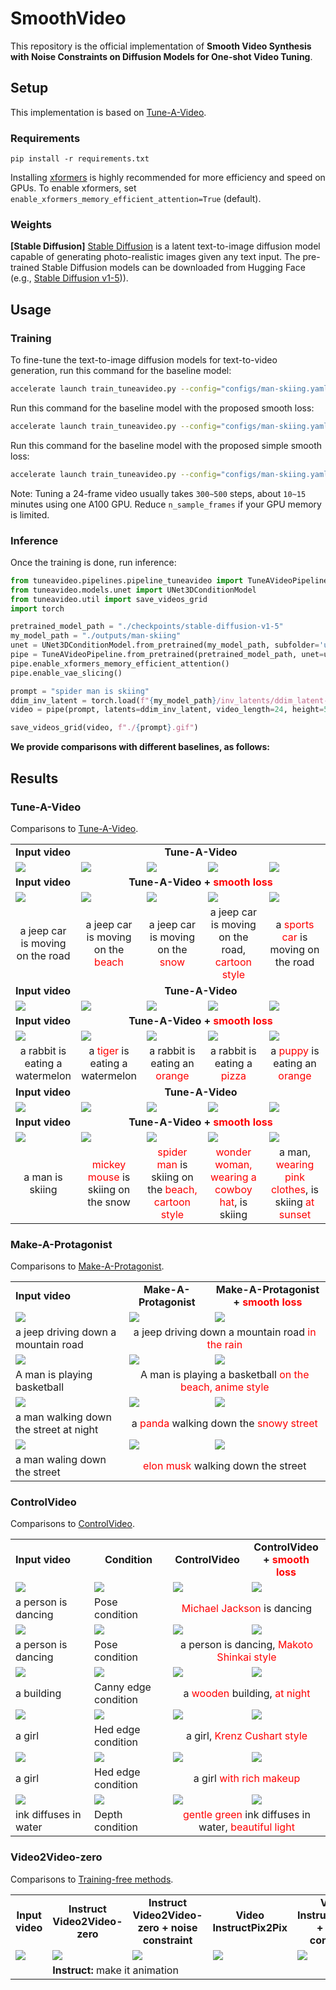 # SmoothVideo

This repository is the official implementation of **Smooth Video Synthesis with Noise Constraints on Diffusion Models for One-shot Video Tuning**.




## Setup
This implementation is based on [Tune-A-Video](https://github.com/showlab/Tune-A-Video).

### Requirements

```shell
pip install -r requirements.txt
```

Installing [xformers](https://github.com/facebookresearch/xformers) is highly recommended for more efficiency and speed on GPUs. 
To enable xformers, set `enable_xformers_memory_efficient_attention=True` (default).

### Weights

**[Stable Diffusion]** [Stable Diffusion](https://arxiv.org/abs/2112.10752) is a latent text-to-image diffusion model capable of generating photo-realistic images given any text input. The pre-trained Stable Diffusion models can be downloaded from Hugging Face (e.g., [Stable Diffusion v1-5](https://huggingface.co/runwayml/stable-diffusion-v1-5))).


## Usage

### Training

To fine-tune the text-to-image diffusion models for text-to-video generation, run this command for the baseline model:
```bash
accelerate launch train_tuneavideo.py --config="configs/man-skiing.yaml"
```

Run this command for the baseline model with the proposed smooth loss:
```bash
accelerate launch train_tuneavideo.py --config="configs/man-skiing.yaml" --smooth_loss
```

Run this command for the baseline model with the proposed simple smooth loss:
```bash
accelerate launch train_tuneavideo.py --config="configs/man-skiing.yaml" --smooth_loss --simple_manner
```



Note: Tuning a 24-frame video usually takes `300~500` steps, about `10~15` minutes using one A100 GPU. 
Reduce `n_sample_frames` if your GPU memory is limited.

### Inference

Once the training is done, run inference:

```python
from tuneavideo.pipelines.pipeline_tuneavideo import TuneAVideoPipeline
from tuneavideo.models.unet import UNet3DConditionModel
from tuneavideo.util import save_videos_grid
import torch

pretrained_model_path = "./checkpoints/stable-diffusion-v1-5"
my_model_path = "./outputs/man-skiing"
unet = UNet3DConditionModel.from_pretrained(my_model_path, subfolder='unet', torch_dtype=torch.float16).to('cuda')
pipe = TuneAVideoPipeline.from_pretrained(pretrained_model_path, unet=unet, torch_dtype=torch.float16).to("cuda")
pipe.enable_xformers_memory_efficient_attention()
pipe.enable_vae_slicing()

prompt = "spider man is skiing"
ddim_inv_latent = torch.load(f"{my_model_path}/inv_latents/ddim_latent-500.pt").to(torch.float16)
video = pipe(prompt, latents=ddim_inv_latent, video_length=24, height=512, width=512, num_inference_steps=50, guidance_scale=7.5).videos

save_videos_grid(video, f"./{prompt}.gif")
```



**We provide comparisons with different baselines, as follows:**



## Results 



### Tune-A-Video

Comparisons to [Tune-A-Video](https://github.com/showlab/Tune-A-Video).

<table class="center">
<tr>
	<td > <b>Input video </b></td>
	<td colspan="4" style="text-align:center;" ><b> Tune-A-Video </b></td>
</tr>
<tr>
  <td><img src="./assets/tune-a-video/car-turn.gif"></td>
  <td><img src="./assets/tune-a-video/car-turn_a jeep car is moving on the beach.gif"></td>
  <td><img src="./assets/tune-a-video/car-turn_a jeep car is moving on the snow.gif"></td>
  <td><img src="./assets/tune-a-video/car-turn_a jeep car is moving on the road, cartoon style.gif"></td>
  <td><img src="./assets/tune-a-video/car-turn_a sports car is moving on the road.gif"></td>
</tr>
<tr>
	<td > <b> Input video </b> </td>
  <td colspan="4" style="text-align:center;" ><b> Tune-A-Video + <span style="color: red;">smooth loss</span> </b> </td>
</tr>
<tr>
  <td><img src="./assets/tune-a-video/car-turn.gif"></td>
  <td><img src="./assets/tune-a-video/car-turn_smooth_a jeep car is moving on the beach.gif"></td>
  <td><img src="./assets/tune-a-video/car-turn_smooth_a jeep car is moving on the snow.gif"></td>
  <td><img src="./assets/tune-a-video/car-turn_smooth_a jeep car is moving on the road, cartoon style.gif"></td>
  <td><img src="./assets/tune-a-video/car-turn_smooth_a sports car is moving on the road.gif"></td>
</tr>
<tr>
	<td width=20% style="text-align:center;"> a jeep car is moving on the road</td>
	<td width=20% style="text-align:center;"> a jeep car is moving on the <span style="color: red;">beach</span> </td>
	<td width=20% style="text-align:center;"> a jeep car is moving on the <span style="color: red;">snow</span> </td>
	<td width=20% style="text-align:center;"> a jeep car is moving on the road, <span style="color: red;">cartoon style</span> </td>
	<td width=20% style="text-align:center;"> a <span style="color: red;">sports car</span> is moving on the road </td>
</tr>
<tr>
	<td > <b>Input video </b></td>
	<td colspan="4" style="text-align:center;"><b> Tune-A-Video </b></td>
</tr>
<tr>
  <td><img src="./assets/tune-a-video/rabbit-watermelon.gif"></td>
  <td><img src="./assets/tune-a-video/rabbit-watermelon_a tiger is eating a watermelon.gif"></td>
  <td><img src="./assets/tune-a-video/rabbit-watermelon_a rabbit is eating an orange.gif"></td>
  <td><img src="./assets/tune-a-video/rabbit-watermelon_a rabbit is eating a pizza.gif"></td>
  <td><img src="./assets/tune-a-video/rabbit-watermelon_a puppy is eating an orange.gif"></td>
</tr>
<tr>
	<td > <b> Input video </b> </td>
  <td colspan="4" style="text-align:center;"><b> Tune-A-Video + <span style="color: red;">smooth loss</span> </b> </td>
</tr>
<tr>
  <td><img src="./assets/tune-a-video/rabbit-watermelon.gif"></td>
  <td><img src="./assets/tune-a-video/rabbit-watermelon_smooth_a tiger is eating a watermelon.gif"></td>
  <td><img src="./assets/tune-a-video/rabbit-watermelon_smooth_a rabbit is eating an orange.gif"></td>
  <td><img src="./assets/tune-a-video/rabbit-watermelon_smooth_a rabbit is eating a pizza.gif"></td>
  <td><img src="./assets/tune-a-video/rabbit-watermelon_smooth_a puppy is eating an orange.gif"></td>
</tr>
<tr>
	<td width=20% style="text-align:center;"> a rabbit is eating a watermelon</td>
	<td width=20% style="text-align:center;"> a <span style="color: red;">tiger</span> is eating a watermelon </td>
	<td width=20% style="text-align:center;"> a rabbit is eating an <span style="color: red;">orange</span> </td>
	<td width=20% style="text-align:center;"> a rabbit is eating a <span style="color: red;">pizza</span> </td>
	<td width=20% style="text-align:center;"> a <span style="color: red;">puppy</span> is eating an <span style="color: red;">orange</span></td>
</tr>
<tr>
	<td > <b>Input video </b></td>
	<td colspan="4" style="text-align:center;"><b> Tune-A-Video </b></td>
</tr>
<tr>
  <td><img src="./assets/tune-a-video/man-skiing.gif"></td>
  <td><img src="./assets/tune-a-video/man-skiing_mickey mouse is skiing on the snow.gif"></td>
  <td><img src="./assets/tune-a-video/man-skiing_spider man is skiing on the beach, cartoon style.gif"></td>
  <td><img src="./assets/tune-a-video/man-skiing_wonder woman, wearing a cowboy hat, is skiing.gif"></td>
  <td><img src="./assets/tune-a-video/man-skiing_a man, wearing pink clothes, is skiing at sunset.gif"></td>
</tr>
<tr>
	<td > <b> Input video </b> </td>
  <td colspan="4" style="text-align:center;"><b> Tune-A-Video + <span style="color: red;">smooth loss</span> </b> </td>
</tr>
<tr>
  <td><img src="./assets/tune-a-video/man-skiing.gif"></td>
  <td><img src="./assets/tune-a-video/man-skiing_smooth_mickey mouse is skiing on the snow.gif"></td>
  <td><img src="./assets/tune-a-video/man-skiing_smooth_spider man is skiing on the beach, cartoon style.gif"></td>
  <td><img src="./assets/tune-a-video/man-skiing_smooth_wonder woman, wearing a cowboy hat, is skiing.gif"></td>
  <td><img src="./assets/tune-a-video/man-skiing_smooth_a man, wearing pink clothes, is skiing at sunset.gif"></td>
</tr>
<tr>
	<td width=20% style="text-align:center;"> a man is skiing</td>
  <td width=20% style="text-align:center;">  <span style="color: red;">mickey mouse</span> is skiing on the snow</td>
	<td width=20% style="text-align:center;"> <span style="color: red;">spider man</span> is skiing on the <span style="color: red;">beach, cartoon style</span> </td>
	<td width=20% style="text-align:center;"> <span style="color: red;">wonder woman, wearing a cowboy hat</span>, is skiing </td>
	<td width=20% style="text-align:center;"> a man, <span style="color: red;">wearing pink clothes</span>, is skiing <span style="color: red;">at sunset</span> </td>
</tr>
</table>







### Make-A-Protagonist

Comparisons to [Make-A-Protagonist](https://github.com/HeliosZhao/Make-A-Protagonist).

<table class="center">
<tr>
	<td> <b>Input video </b></td>
	<td style="text-align:center"><b> Make-A-Protagonist </b></td>
  <td style="text-align:center"><b> Make-A-Protagonist + <span style="color: red;">smooth loss</span></b></td>
</tr>
<tr>
  <td><img src="./assets/make-a-protagonist/car-turn.gif"></td>
  <td><img src="./assets/make-a-protagonist/0-a jeep driving down a mountain road in the rain-org.gif"></td>
  <td><img src="./assets/make-a-protagonist/0-a jeep driving down a mountain road in the rain.gif"></td>
</tr>
<tr>
	<td> a jeep driving down a mountain road</td>
	<td colspan="2" style="text-align:center"> a jeep driving down a mountain road <span style="color: red;">in the rain</span> </td>
</tr>
<tr>
	<td><img src="./assets/make-a-protagonist/ikun.gif"></td>
  <td><img src="./assets/make-a-protagonist/0-A man is playing a basketball on the beach, anime style-org.gif"></td>
  <td><img src="./assets/make-a-protagonist/0-A man is playing a basketball on the beach, anime style.gif"></td>
</tr>
<tr>
	<td>A man is playing basketball</td>
	<td colspan="2" style="text-align:center"> A man is playing a basketball <span style="color: red;">on the beach, anime style</span></td>
</tr>
<tr>
  <td><img src="./assets/make-a-protagonist/yanzi.gif"></td>
  <td><img src="./assets/make-a-protagonist/0-a panda walking down the snowy street-org.gif"></td>
  <td><img src="./assets/make-a-protagonist/0-a panda walking down the snowy street.gif"></td>
</tr>
<tr>
	<td>a man walking down the street at night</td>
	<td colspan="2" style="text-align:center"> a <span style="color: red;">panda</span> walking down the <span style="color: red;">snowy street</span> </td>
</tr>
<tr>
  <td><img src="./assets/make-a-protagonist/huaqiang.gif"></td>
  <td><img src="./assets/make-a-protagonist/0-elon musk walking down the street-org.gif"></td>
  <td><img src="./assets/make-a-protagonist/0-elon musk walking down the street.gif"></td>
</tr>
<tr>
	<td>a man waling down the street</td>
  <td colspan="2" style="text-align:center"> <span style="color: red;">elon musk</span> walking down the street </td>
</tr>
</table>







### ControlVideo

Comparisons to [ControlVideo](https://github.com/thu-ml/controlvideo).

<table class="center">
<tr>
	<td > <b>Input video </b></td>
	<td width=25% style="text-align:center"><b> Condition </b></td>
	<td width=25% style="text-align:center"><b> ControlVideo</b></td>
  <td width=25% style="text-align:center"><b> ControlVideo + <span style="color: red;">smooth loss</span></b></td>
</tr>
<tr>
  <td><img src="./assets/controlvideo/dance26-Michael Jackson is dancing-1500_merge_0.gif"></td>
	<td><img src="./assets/controlvideo/dance26-Michael Jackson is dancing-1500_merge_1.gif"></td>
	<td><img src="./assets/controlvideo/dance26-Michael Jackson is dancing-1500_merge_2.gif"></td>
	<td><img src="./assets/controlvideo/dance26-Michael Jackson is dancing-1500_merge_3.gif"></td>
</tr>
<tr>
	<td>a person is dancing</td>
	<td> Pose condition </td>
  <td colspan="2" style="text-align:center"> <span style="color: red;">Michael Jackson</span> is dancing </td>
</tr>
<tr>
  <td><img src="./assets/controlvideo/dance5-a person is dancing, Makoto Shinkai style-1000_merge_0.gif"></td>
  <td><img src="./assets/controlvideo/dance5-a person is dancing, Makoto Shinkai style-1000_merge_1.gif"></td>
  <td><img src="./assets/controlvideo/dance5-a person is dancing, Makoto Shinkai style-1000_merge_2.gif"></td>
  <td><img src="./assets/controlvideo/dance5-a person is dancing, Makoto Shinkai style-1000_merge_3.gif"></td>
</tr>
<tr>
	<td>a person is dancing</td>
	<td> Pose condition</td>
  <td colspan="2" style="text-align:center"> a person is dancing, <span style="color: red;">Makoto Shinkai style</span> </td>
</tr>
<tr>
  <td><img src="./assets/controlvideo/building1-a wooden building, at night-80_merge_0.gif"></td>
  <td><img src="./assets/controlvideo/building1-a wooden building, at night-80_merge_1.gif"></td>
  <td><img src="./assets/controlvideo/building1-a wooden building, at night-80_merge_2.gif"></td>
  <td><img src="./assets/controlvideo/building1-a wooden building, at night-80_merge_3.gif"></td>
</tr>
<tr>
	<td>a building</td>
	<td> Canny edge condition</td>
  <td colspan="2" style="text-align:center"> a <span style="color: red;">wooden</span> building, <span style="color: red;">at night</span> </td>
</tr>
<tr>
  <td><img src="./assets/controlvideo/girl8-a girl, Krenz Cushart style-300_merge_0.gif"></td>
  <td><img src="./assets/controlvideo/girl8-a girl, Krenz Cushart style-300_merge_1.gif"></td>
  <td><img src="./assets/controlvideo/girl8-a girl, Krenz Cushart style-300_merge_2.gif"></td>
	<td><img src="./assets/controlvideo/girl8-a girl, Krenz Cushart style-300_merge_3.gif"></td>
</tr>
<tr>
	<td>a girl</td>
	<td> Hed edge condition</td>
  <td colspan="2" style="text-align:center"> a girl, <span style="color: red;">Krenz Cushart style</span></td>
</tr>
<tr>
  <td><img src="./assets/controlvideo/girlface9_6-a girl with rich makeup-300_merge_0.gif"></td>
  <td><img src="./assets/controlvideo/girlface9_6-a girl with rich makeup-300_merge_1.gif"></td>
  <td><img src="./assets/controlvideo/girlface9_6-a girl with rich makeup-300_merge_2.gif"></td>
  <td><img src="./assets/controlvideo/girlface9_6-a girl with rich makeup-300_merge_3.gif"></td>
</tr>
<tr>
	<td>a girl</td>
	<td> Hed edge condition</td>
  <td colspan="2" style="text-align:center"> a girl <span style="color: red;">with rich makeup</span></td>
</tr>
<tr>
  <td><img src="./assets/controlvideo/ink1-gentle green ink diffuses in water, beautiful light-200_merge_0.gif"></td>
  <td><img src="./assets/controlvideo/ink1-gentle green ink diffuses in water, beautiful light-200_merge_1.gif"></td>
  <td><img src="./assets/controlvideo/ink1-gentle green ink diffuses in water, beautiful light-200_merge_2.gif"></td>
  <td><img src="./assets/controlvideo/ink1-gentle green ink diffuses in water, beautiful light-200_merge_3.gif"></td>
</tr>
<tr>
	<td>ink diffuses in water</td>
	<td> Depth condition</td>
  <td colspan="2" style="text-align:center"> <span style="color: red;">gentle green</span> ink diffuses in water, <span style="color: red;">beautiful light</span></td>
</tr>
</table>







### Video2Video-zero

Comparisons to [Training-free methods](https://github.com/Picsart-AI-Research/Text2Video-Zero).

<table class="center">
<tr>
	<td width=20% style="text-align:center;word-wrap: break-word;"><b>Input video </b></td>
	<td width=20% style="text-align:center;word-wrap: break-word;"><b> Instruct Video2Video-zero </b></td>
	<td width=20% style="text-align:center;word-wrap: break-word;"><b> Instruct Video2Video-zero + noise constraint </b></td>
	<td width=20% style="text-align:center;word-wrap: break-word;"><b> Video InstructPix2Pix </b></td>
	<td width=20% style="text-align:center;word-wrap: break-word;"><b> Video InstructPix2Pix + noise constraint </b></td>
</tr>
<tr>
	  <td><img src="./assets/video2video-zero/mini-cooper.gif"></td>
  	<td><img src="./assets/video2video-zero/mini-cooper_make it animation_InstructVideo2Video-zero.gif"></td>
    <td><img src="./assets/video2video-zero/mini-cooper_make it animation_InstructVideo2Video-zero_noise_cons.gif"></td>
  	<td><img src="./assets/video2video-zero/mini-cooper_make it animation_Video-InstructPix2Pix.gif"></td>
    <td><img src="./assets/video2video-zero/mini-cooper_make it animation_Video-InstructPix2Pix_noise_cons.gif"></td>
</tr>
<tr>
  <td >  </td>
  <td colspan="4"> <b>Instruct:</b> make it animation</td>
</tr>
</table>

